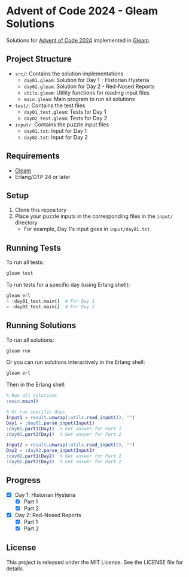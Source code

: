 # Advent of Code 2024 - Gleam Solutions

Solutions for [Advent of Code 2024](https://adventofcode.com/2024) implemented in [Gleam](https://gleam.run/).

## Project Structure

- `src/`: Contains the solution implementations
  - `day01.gleam`: Solution for Day 1 - Historian Hysteria
  - `day02.gleam`: Solution for Day 2 - Red-Nosed Reports
  - `utils.gleam`: Utility functions for reading input files
  - `main.gleam`: Main program to run all solutions
- `test/`: Contains the test files
  - `day01_test.gleam`: Tests for Day 1
  - `day02_test.gleam`: Tests for Day 2
- `input/`: Contains the puzzle input files
  - `day01.txt`: Input for Day 1
  - `day02.txt`: Input for Day 2

## Requirements

- [Gleam](https://gleam.run/getting-started/installing/)
- Erlang/OTP 24 or later

## Setup

1. Clone this repository
2. Place your puzzle inputs in the corresponding files in the `input/` directory
   - For example, Day 1's input goes in `input/day01.txt`

## Running Tests

To run all tests:

```bash
gleam test
```

To run tests for a specific day (using Erlang shell):

```bash
gleam erl
> :day01_test.main()  # For Day 1
> :day02_test.main()  # For Day 2
```

## Running Solutions

To run all solutions:
```sh
gleam run
```

Or you can run solutions interactively in the Erlang shell:

```bash
gleam erl
```

Then in the Erlang shell:

```erlang
% Run all solutions
:main.main()

% Or run specific days
Input1 = result.unwrap(:utils.read_input(1), "")
Day1 = :day01.parse_input(Input1)
:day01.part1(Day1)  % Get answer for Part 1
:day01.part2(Day1)  % Get answer for Part 2

Input2 = result.unwrap(:utils.read_input(2), "")
Day2 = :day02.parse_input(Input2)
:day02.part1(Day2)  % Get answer for Part 1
:day02.part2(Day2)  % Get answer for Part 2
```

## Progress

- [x] Day 1: Historian Hysteria
  - [x] Part 1
  - [x] Part 2
- [x] Day 2: Red-Nosed Reports
  - [x] Part 1
  - [x] Part 2

## License

This project is released under the MIT License. See the LICENSE file for details.
